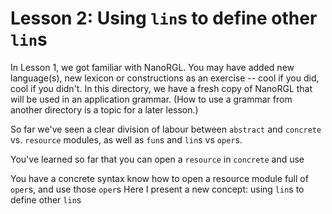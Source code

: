# Lesson 2: Using `lin`s to define other `lin`s

In Lesson 1, we got familiar with NanoRGL. You may have added new language(s), new lexicon or constructions as an exercise -- cool if you did, cool if you didn't. In this directory, we have a fresh copy of NanoRGL that will be used in an application grammar. (How to use a grammar from another directory is a topic for a later lesson.)

So far we've seen a clear division of labour between `abstract` and `concrete` vs. `resource` modules, as well as `fun`s and `lin`s vs `oper`s.

You've learned so far that you can open a `resource` in `concrete` and use

You have a concrete syntax know how to open a resource module full of `oper`s, and use those `oper`s
Here I present a new concept: using `lin`s to define other `lin`s
